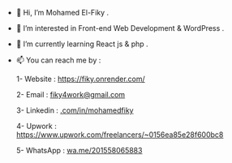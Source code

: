 - 👋 Hi, I’m Mohamed El-Fiky .
- 👀 I’m interested in Front-end Web Development & WordPress .
- 🌱 I’m currently learning React js & php .
- 📫 You can reach me by : 
 
   1- Website : https://fiky.onrender.com/ 

   2- Email : fiky4work@gmail.com
  
   3- Linkedin : [.com/in/mohamedfiky](https://www.linkedin.com/in/mohamedfiky/)

   4- Upwork : https://www.upwork.com/freelancers/~0156ea85e28f600bc8
  
   5- WhatsApp : [wa.me/201558065883](https://api.whatsapp.com/send/?phone=201558065883&text&type=phone_number&app_absent=0)

   

<!---
mohamedfiky/mohamedfiky is a ✨ special ✨ repository because its `README.md` (this file) appears on your GitHub profile.
You can click the Preview link to take a look at your changes.
--->
